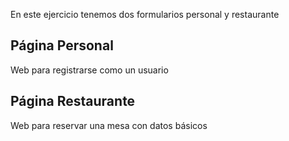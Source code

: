 En este ejercicio tenemos dos formularios personal y restaurante

## Página Personal
Web para registrarse como un usuario

## Página Restaurante
Web para reservar una mesa con datos básicos
